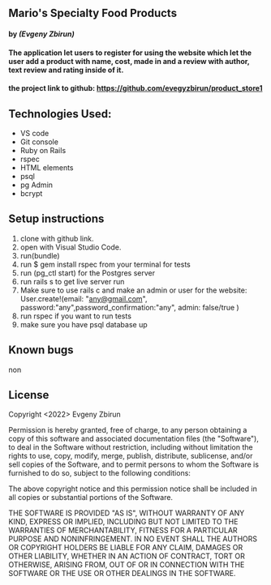 ## Mario's Specialty Food Products

#### by _**(Evgeny Zbirun)**_

#### The application let users to register for using the website which let the user add a product with name, cost, made in and a review with author, text review and rating inside of it.



#### the project link to github: https://github.com/evegyzbirun/product_store1

## Technologies Used:
* VS code
* Git console
* Ruby on Rails
* rspec
* HTML elements
* psql
* pg Admin
* bcrypt


## Setup instructions

1. clone with github link.
2. open with Visual Studio Code.
3. run(bundle)
4. run $ gem install rspec from your terminal for tests
5. run (pg_ctl start) for the Postgres server
6. run rails s to get live server run
7. Make sure to use rails c and make an admin or user for the website: User.create!(email: "any@gmail.com", password:"any",password_confirmation:"any", admin: false/true )
8. run rspec if you want to run tests
9. make sure you have psql database up



## Known bugs
 non

## License

Copyright <2022> Evgeny Zbirun

Permission is hereby granted, free of charge, to any person obtaining a copy of this software and associated documentation files (the "Software"), to deal in the Software without restriction, including without limitation the rights to use, copy, modify, merge, publish, distribute, sublicense, and/or sell copies of the Software, and to permit persons to whom the Software is furnished to do so, subject to the following conditions:

The above copyright notice and this permission notice shall be included in all copies or substantial portions of the Software.

THE SOFTWARE IS PROVIDED "AS IS", WITHOUT WARRANTY OF ANY KIND, EXPRESS OR IMPLIED, INCLUDING BUT NOT LIMITED TO THE WARRANTIES OF MERCHANTABILITY, FITNESS FOR A PARTICULAR PURPOSE AND NONINFRINGEMENT. IN NO EVENT SHALL THE AUTHORS OR COPYRIGHT HOLDERS BE LIABLE FOR ANY CLAIM, DAMAGES OR OTHER LIABILITY, WHETHER IN AN ACTION OF CONTRACT, TORT OR OTHERWISE, ARISING FROM, OUT OF OR IN CONNECTION WITH THE SOFTWARE OR THE USE OR OTHER DEALINGS IN THE SOFTWARE.
